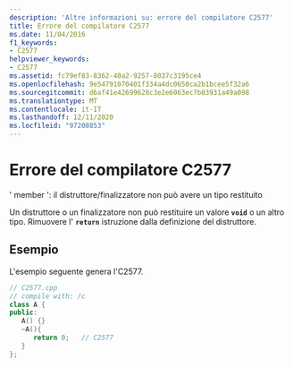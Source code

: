 ```yaml
---
description: 'Altre informazioni su: errore del compilatore C2577'
title: Errore del compilatore C2577
ms.date: 11/04/2016
f1_keywords:
- C2577
helpviewer_keywords:
- C2577
ms.assetid: fc79ef83-8362-40a2-9257-8037c3195ce4
ms.openlocfilehash: 9e54791070401f334a4dc0650ca2b1bcee5f32a6
ms.sourcegitcommit: d6af41e42699628c3e2e6063ec7b03931a49a098
ms.translationtype: MT
ms.contentlocale: it-IT
ms.lasthandoff: 12/11/2020
ms.locfileid: "97208853"
---
```

# <a name="compiler-error-c2577"></a>Errore del compilatore C2577

' member ': il distruttore/finalizzatore non può avere un tipo restituito

Un distruttore o un finalizzatore non può restituire un valore **`void`** o un altro tipo. Rimuovere l' **`return`** istruzione dalla definizione del distruttore.

## <a name="example"></a>Esempio

L'esempio seguente genera l'C2577.

```cpp
// C2577.cpp
// compile with: /c
class A {
public:
   A() {}
   ~A(){
      return 0;   // C2577
   }
};
```

